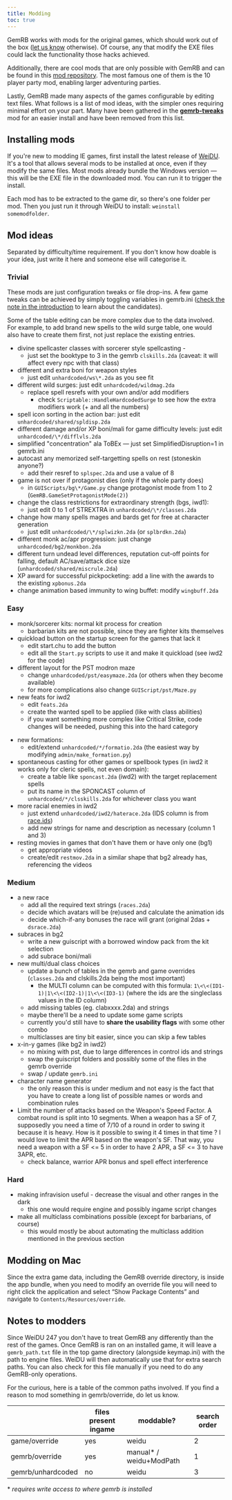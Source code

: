 ```yaml
---
title: Modding
toc: true
---
```


GemRB works with mods for the original games, which should work out of the
box ([let us know](https://github.com/gemrb/gemrb/issues/new/choose) otherwise).
Of course, any that modify the EXE files could lack the functionality those hacks achieved.

Additionally, there are cool mods that are only possible with GemRB and can be found in this
[mod repository](https://github.com/lynxlynxlynx/gemrb-mods). The most famous one of them is
the 10 player party mod, enabling larger adventuring parties.

Lastly, GemRB made many aspects of the games configurable by editing text files. What
follows is a list of mod ideas, with the simpler ones requiring minimal effort on your
part. Many have been gathered in the [**gemrb-tweaks**](https://github.com/lynxlynxlynx/gemrb-mods/tree/master/gemrb-tweaks)
mod for an easier install and have been removed from this list.

## Installing mods

If you're new to modding IE games, first install the latest release of
[WeiDU](https://github.com/WeiDUorg/weidu/releases). It's a tool that allows
several mods to be installed at once, even if they modify the same files. Most
mods already bundle the Windows version — this will be the EXE file in the 
downloaded mod. You can run it to trigger the install.

Each mod has to be extracted to the game dir, so there's one folder per mod.
Then you just run it through WeiDU to install: `weinstall somemodfolder`.

## Mod ideas

Separated by difficulty/time requirement. If you don't know how doable
is your idea, just write it here and someone else will categorise it.

### Trivial

These mods are just configuration tweaks or file drop-ins. A few game
tweaks can be achieved by simply toggling variables in gemrb.ini ([check
the note in the
introduction](https://github.com/gemrb/gemrb/blob/master/gemrb/docs/en/gemrb_ini.txt#L21-L26)
to learn about the candidates).

Some of the table editing can be more complex due to the data involved.
For example, to add brand new spells to the wild surge table, one would
also have to create them first, not just replace the existing entries.

  - divine spellcaster classes with sorcerer style spellcasting -
      - just set the booktype to 3 in the gemrb `clskills.2da` (caveat: it
        will affect every npc with that class)
  - different and extra boni for weapon styles 
      - just edit `unhardcoded/ws\*.2da` as you see fit
  - different wild surges: just edit `unhardcoded/wildmag.2da`
      - replace spell resrefs with your own and/or add modifiers
          - check `Scriptable::HandleHardcodedSurge` to see how the
            extra modifiers work (+ and all the numbers)
  - spell icon sorting in the action bar: just edit `unhardcoded/shared/spldisp.2da`
  - different damage and/or XP boni/mali for game difficulty levels: just edit `unhardcoded/\*/difflvls.2da`
  - simplified "concentration" ala ToBEx — just set
    SimplifiedDisruption=1 in gemrb.ini
  - autocast any memorized self-targetting spells on rest (stoneskin
    anyone?)
      - add their resref to `splspec.2da` and use a value of 8
  - game is not over if protagonist dies (only if the whole party does)
      - in `GUIScripts/bg\*/Game.py` change protagonist
        mode from 1 to 2 (`GemRB.GameSetProtagonistMode(2)`)
  - change the class restrictions for extraordinary strength (bgs,
    iwd1):
      - just edit 0 to 1 of STREXTRA in `unhardcoded/\*/classes.2da`
  - change how many spells mages and bards get for free at character
    generation
      - just edit `unhardcoded/\*/splwizkn.2da` (or `splbrdkn.2da`)
  - different monk ac/apr progression: just change `unhardcoded/bg2/monkbon.2da`
  - different turn undead level differences, reputation cut-off points for falling, default AC/save/attack dice size (`unhardcoded/shared/miscrule.2da`)
  - XP award for successful pickpocketing: add a line with the awards to the existing `xpbonus.2da`
  - change animation based immunity to wing buffet: modify `wingbuff.2da`

### Easy

  - monk/sorcerer kits: normal kit process for creation
      - barbarian kits are not possible, since they are fighter kits
        themselves
  - quickload button on the startup screen for the games that lack it
      - edit start.chu to add the button
      - edit all the `Start.py` scripts to use it and make it quickload
        (see iwd2 for the code)
  - different layout for the PST modron maze
      - change `unhardcoded/pst/easymaze.2da` (or others when they become
        available)
      - for more complications also change `GUIScript/pst/Maze.py`
  - new feats for iwd2
    * edit `feats.2da`
    * create the wanted spell to be applied (like with class abilities)
    * if you want something more complex like Critical Strike, code changes will be needed, pushing this into the hard category
* new formations:
  * edit/extend `unhardcoded/*/formatio.2da` (the easiest way by modifying `admin/make_formation.py`)
* spontaneous casting for other games or spellbook types (in iwd2 it works only for cleric spells, not even domain):
  - create a table like `sponcast.2da` (iwd2) with the target replacement spells
  - put its name in the SPONCAST column of `unhardcoded/*/clsskills.2da` for whichever class you want
* more racial enemies in iwd2
  * just extend `unhardcoded/iwd2/haterace.2da` (IDS column is from [race.ids](http://gemrb.org/iesdp/files/ids/iwd2/race.htm))
  * add new strings for name and description as necessary (column 1 and 3)
* resting movies in games that don't have them or have only one (bg1)
  * get appropriate videos
  * create/edit `restmov.2da` in a similar shape that bg2 already has, referencing the videos
  
### Medium

  - a new race
      - add all the required text strings (`races.2da`)
      - decide which avatars will be (re)used and calculate the
        animation ids
      - decide which-if-any bonuses the race will grant (original 2das +
        `dsrace.2da`)
  - subraces in bg2
      - write a new guiscript with a borrowed window pack from the kit
        selection
      - add subrace boni/mali
  - new multi/dual class choices
      - update a bunch of tables in the gemrb and game overrides
        (`classes.2da` and clskills.2da being the most important)
          - the MULTI column can be computed with this formula:
            `1\<\<(ID1-1)|1\<\<(ID2-1)|1\<\<(ID3-1)` (where the ids are
            the singleclass values in the ID column)
      - add missing tables (eg. clabxxxx.2da) and strings
      - maybe there'll be a need to update some game scripts
      - currently you'd still have to **share the usability flags** with
        some other combo
      - multiclasses are tiny bit easier, since you can skip a few
        tables
  - x-in-y games (like bg2 in iwd2)
      - no mixing with pst, due to large differences in control ids and
        strings
      - swap the guiscript folders and possibly some of the files in the
        gemrb override
      - swap / update `gemrb.ini`
  - character name generator
      - the only reason this is under medium and not easy is the fact
        that you have to create a long list of possible names or words
        and combination rules
  - Limit the number of attacks based on the Weapon's Speed Factor. A
    combat round is split into 10 segments. When a weapon has a SF of 7,
    supposedly you need a time of 7/10 of a round in order to swing it
    because it is heavy. How is it possible to swing it 4 times in that
    time ? I would love to limit the APR based on the weapon's SF. That
    way, you need a weapon with a SF \<= 5 in order to have 2 APR, a SF
    \<= 3 to have 3APR, etc.
      - check balance, warrior APR bonus and spell effect interference

### Hard

  - making infravision useful - decrease the visual and other ranges in
    the dark
      - this one would require engine and possibly ingame script changes
  - make all multiclass combinations possible (except for barbarians, of
    course)
      - this would mostly be about automating the multiclass addition
        mentioned in the previous section

## Modding on Mac

Since the extra game data, including the GemRB override directory, is
inside the app bundle, when you need to modify an override file you will
need to right click the application and select “Show Package Contents”
and navigate to `Contents/Resources/override`.

## Notes to modders

Since WeiDU 247 you don't have to treat GemRB any differently than the rest of the games.
Once GemRB is ran on an installed game, it will leave a `gemrb_path.txt` file in the top
game directory (alongside keymap.ini) with the path to engine files. WeiDU will then
automatically use that for extra search paths. You can also check for this file manually
if you need to do any GemRB-only operations.

For the curious, here is a table of the common paths involved. If you find a reason to
mod something in gemrb/override, do let us know.

|                   | files present ingame | moddable?                   | search order |
| ----------------- | -------------------- | --------------------------- | ------------ |
| game/override     | yes                  | weidu                       | 2            |
| gemrb/override    | yes                  | manual* / weidu+ModPath | 1            |
| gemrb/unhardcoded | no                   | weidu                       | 3            |

\* *requires write access to where gemrb is installed*
